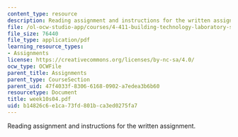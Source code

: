 ```yaml
---
content_type: resource
description: Reading assignment and instructions for the written assignment.
file: /ol-ocw-studio-app/courses/4-411-building-technology-laboratory-spring-2004/b14826c6e1ca73fd801bca3ed0275fa7_week10s04.pdf
file_size: 76440
file_type: application/pdf
learning_resource_types:
- Assignments
license: https://creativecommons.org/licenses/by-nc-sa/4.0/
ocw_type: OCWFile
parent_title: Assignments
parent_type: CourseSection
parent_uid: 47f4033f-8306-6168-0902-a7edea3b6b60
resourcetype: Document
title: week10s04.pdf
uid: b14826c6-e1ca-73fd-801b-ca3ed0275fa7
---
```

Reading assignment and instructions for the written assignment.